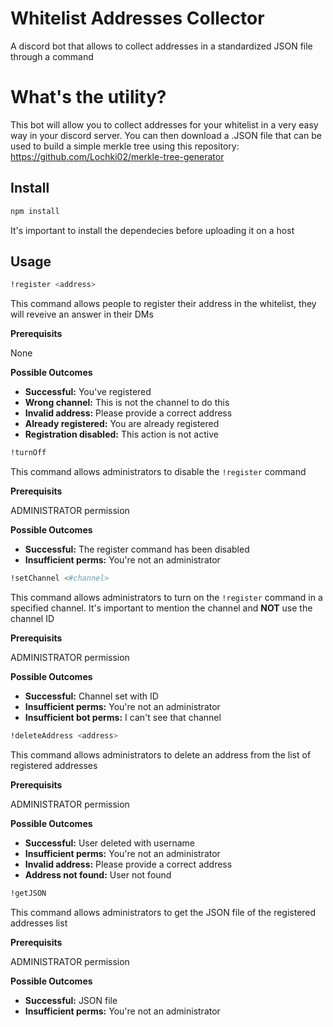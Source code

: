 # Whitelist Addresses Collector
A discord bot that allows to collect addresses in a standardized JSON file through a command

# What's the utility?
This bot will allow you to collect addresses for your whitelist in a very easy way in your discord server. You can then download a .JSON file that can be used to build a simple merkle tree using this repository: https://github.com/Lochki02/merkle-tree-generator

## Install

```sh
npm install
```

It's important to install the dependecies before uploading it on a host

## Usage

```sh
!register <address>
```

This command allows people to register their address in the whitelist, they will reveive an answer in their DMs

**Prerequisits**

None

**Possible Outcomes**

* **Successful:** You've registered
* **Wrong channel:** This is not the channel to do this
* **Invalid address:** Please provide a correct address
* **Already registered:** You are already registered
* **Registration disabled:** This action is not active

```sh
!turnOff
```

This command allows administrators to disable the `!register` command

**Prerequisits**

ADMINISTRATOR permission

**Possible Outcomes**

* **Successful:** The register command has been disabled
* **Insufficient perms:** You're not an administrator

```sh
!setChannel <#channel>
```

This command allows administrators to turn on the `!register` command in a specified channel. It's important to mention the channel and **NOT** use the channel ID

**Prerequisits**

ADMINISTRATOR permission

**Possible Outcomes**

* **Successful:** Channel set with ID <channel ID>
* **Insufficient perms:** You're not an administrator
* **Insufficient bot perms:** I can't see that channel

```sh
!deleteAddress <address>
```

This command allows administrators to delete an address from the list of registered addresses
  
**Prerequisits**

ADMINISTRATOR permission
  
**Possible Outcomes**

* **Successful:** User deleted with username  <owner address discord username>
* **Insufficient perms:** You're not an administrator
* **Invalid address:** Please provide a correct address
* **Address not found:** User not found
  
```sh
!getJSON
```
  
This command allows administrators to get the JSON file of the registered addresses list
  
**Prerequisits**

ADMINISTRATOR permission
  
**Possible Outcomes**

* **Successful:** JSON file
* **Insufficient perms:** You're not an administrator
